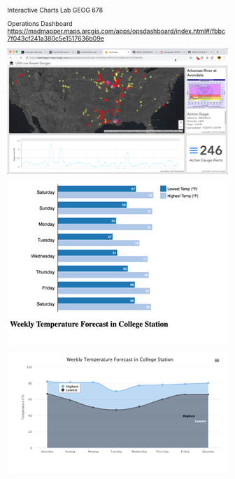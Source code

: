 Interactive Charts Lab
GEOG 678

Operations Dashboard
https://madmapper.maps.arcgis.com/apps/opsdashboard/index.html#/fbbc7f043cf241a380c5e1517636b09e

![Screenshot 0](https://github.com/admptmn/GEOG-678/blob/master/Lab%207/Dashboard%20Screenshot.png)

![Screenshot 1](https://github.com/admptmn/GEOG-678/blob/master/Lab%207/D3.js/D3%20Screenshot.png)

![Screenshot 2](https://github.com/admptmn/GEOG-678/blob/master/Lab%207/Highchart/Highchart%20Screenshot.png)
